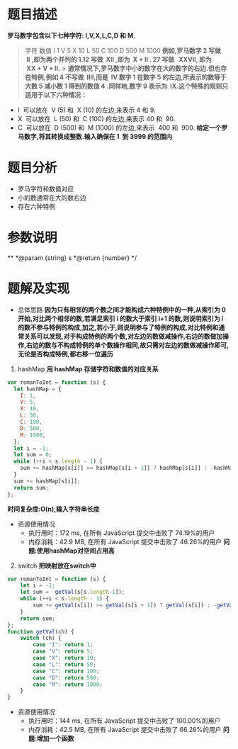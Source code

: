 # 题目描述

**罗马数字包含以下七种字符: I,V,X,L,C,D 和 M.**

> 字符 数值
> I 1
> V 5
> X 10
> L 50
> C 100
> D 500
> M 1000
**例如,罗马数字 2 写做  II ,即为两个并列的 1.12 写做  XII ,即为  X + II . 27 写做   XXVII, 即为  XX + V + II.** > **通常情况下,罗马数字中小的数字在大的数字的右边.但也存在特例,例如 4 不写做  IIII,而是  IV.数字 1 在数字 5 的左边,所表示的数等于大数 5 减小数 1 得到的数值 4 .同样地,数字 9 表示为  IX.这个特殊的规则只适用于以下六种情况：**

- I  可以放在  V (5) 和  X (10) 的左边,来表示 4 和 9.
- X  可以放在  L (50) 和  C (100) 的左边,来表示 40 和  90.
- C  可以放在  D (500) 和  M (1000) 的左边,来表示  400 和  900.
  **给定一个罗马数字,将其转换成整数.输入确保在 1  到 3999 的范围内**

# 题目分析

- 罗马字符和数值对应
- 小的数通常在大的数右边
- 存在六种特例

# 参数说明

\**
 *@param {string} s
 *@return {number}
 */

# 题解及实现

- 总体思路
  **因为只有相邻的两个数之间才能构成六种特例中的一种,从索引为 0 开始,对比两个相邻的数,若满足索引 i 的数大于索引 i+1 的数,则说明索引为 i 的数不参与特例的构成,加之,若小于,则说明参与了特例的构成,对比特例和通常关系可以发现,对于构成特例的两个数,对左边的数做减操作,右边的数做加操作,右边的数与不构成特例的单个数操作相同,故只需对左边的数做减操作即可,无论是否构成特例,都右移一位遍历**

1. hashMap
   **用 hashMap 存储字符和数值的对应关系**

```js
var romanToInt = function (s) {
  let hashMap = {
    I: 1,
    V: 5,
    X: 10,
    L: 50,
    C: 100,
    D: 500,
    M: 1000,
  };
  let i = -1;
  let sum = 0;
  while (++i < s.length - 1) {
    sum += hashMap[s[i]] >= hashMap[s[i + 1]] ? hashMap[s[i]] : -hashMap[s[i]];
  }
  sum += hashMap[s[i]];
  return sum;
};
```

**时间复杂度:O(n),输入字符串长度**

- 资源使用情况
  - 执行用时：172 ms, 在所有 JavaScript 提交中击败了 74.19%的用户
  - 内存消耗：42.9 MB, 在所有 JavaScript 提交中击败了 46.26%的用户
  **问题:使用hashMap对空间占用高**

2. switch
   **把映射放在switch中**
```js
var romanToInt = function (s) {
    let i = -1;
    let sum =  getVal(s[s.length-1]);
    while (++i < s.length - 1) {
        sum += getVal(s[i]) >= getVal(s[i + 1]) ? getVal(s[i]) : -getVal(s[i]);
    }
    return sum;
};
function getVal(ch) {
    switch (ch) {
        case "I": return 1;
        case "V": return 5;
        case "X": return 10;
        case "L": return 50;
        case "C": return 100;
        case "D": return 500;
        case "M": return 1000;
    }
}
```
- 资源使用情况
  - 执行用时：144 ms, 在所有 JavaScript 提交中击败了 100.00%的用户
  - 内存消耗：42.5 MB, 在所有 JavaScript 提交中击败了 66.26%的用户
  **问题:增加一个函数**
